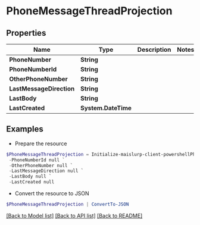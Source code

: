 # PhoneMessageThreadProjection
## Properties

Name | Type | Description | Notes
------------ | ------------- | ------------- | -------------
**PhoneNumber** | **String** |  | 
**PhoneNumberId** | **String** |  | 
**OtherPhoneNumber** | **String** |  | 
**LastMessageDirection** | **String** |  | 
**LastBody** | **String** |  | 
**LastCreated** | **System.DateTime** |  | 

## Examples

- Prepare the resource
```powershell
$PhoneMessageThreadProjection = Initialize-maislurp-client-powershellPhoneMessageThreadProjection  -PhoneNumber null `
 -PhoneNumberId null `
 -OtherPhoneNumber null `
 -LastMessageDirection null `
 -LastBody null `
 -LastCreated null
```

- Convert the resource to JSON
```powershell
$PhoneMessageThreadProjection | ConvertTo-JSON
```

[[Back to Model list]](../README#documentation-for-models) [[Back to API list]](../README#documentation-for-api-endpoints) [[Back to README]](../README)

